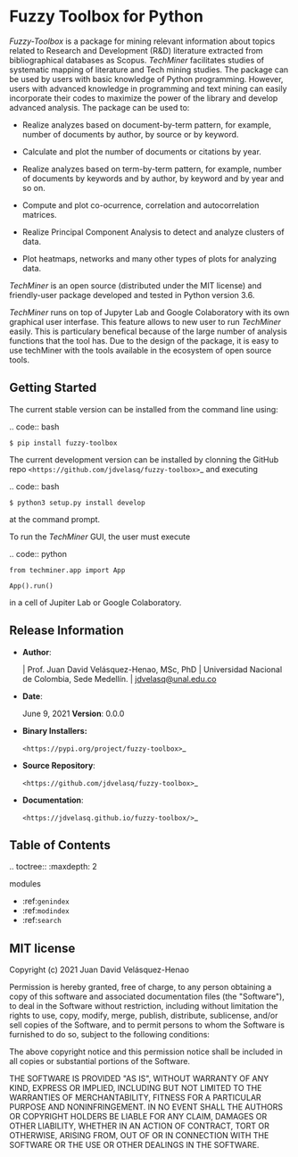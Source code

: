 Fuzzy Toolbox for Python
============================================================================================

*Fuzzy-Toolbox* is a package for mining relevant information about topics related to Research and 
Development (R&D) literature extracted from bibliographical databases as Scopus. *TechMiner*
facilitates studies of systematic mapping of literature and Tech mining studies. The package can 
be used by users with basic knowledge of Python programming. However, users with advanced 
knowledge in programming and text mining can easily incorporate their codes to maximize the power 
of the library and develop advanced analysis. The package can be used to:

* Realize analyzes based on document-by-term pattern, for example, number of documents by author, by source or by keyword. 

* Calculate and plot the number of documents or citations by year.

* Realize analyzes based on term-by-term pattern, for example, number of documents by keywords and by author, by keyword and by year and so on.

* Compute and plot co-ocurrence, correlation and autocorrelation matrices.

* Realize Principal Component Analysis to detect and analyze clusters of data.

* Plot heatmaps, networks and many other types of plots for analyzing data.

*TechMiner* is an open source (distributed under the MIT license) and friendly-user
package developed and tested in Python version 3.6. 

*TechMiner* runs on top of Jupyter Lab and Google Colaboratory with its own
graphical user interfase. This feature allows to new user to run *TechMiner* 
easily. This is particulary benefical because of the large number of analysis
functions that the tool has. Due to the design of the package, it is easy 
to use techMiner with the tools available in the ecosystem
of open source tools.



Getting Started
---------------------------------------------------------

The current stable version can be installed from the command line using:

.. code:: bash

    $ pip install fuzzy-toolbox


The current development version can be installed by clonning the GitHub repo 
`<https://github.com/jdvelasq/fuzzy-toolbox>`_ and executing 

.. code:: bash

    $ python3 setup.py install develop

at the command prompt.

To run the *TechMiner* GUI, the user must execute

.. code:: python

    from techminer.app import App

    App().run()


in a cell of Jupiter Lab or Google Colaboratory.



Release Information
---------------------------------------------------

* **Author**:

    | Prof. Juan David Velásquez-Henao, MSc, PhD
    | Universidad Nacional de Colombia, Sede Medellín.
    | jdvelasq@unal.edu.co


* **Date**: 

    June 9, 2021  **Version**: 0.0.0

* **Binary Installers:** 
   
    `<https://pypi.org/project/fuzzy-toolbox>`_

* **Source Repository**: 

    `<https://github.com/jdvelasq/fuzzy-toolbox>`_

* **Documentation**: 

    `<https://jdvelasq.github.io/fuzzy-toolbox/>`_


Table of Contents
------------------------------------------------------------------------------------------

.. toctree::
   :maxdepth: 2

   modules

* :ref:`genindex`
* :ref:`modindex`
* :ref:`search`

MIT license
-------------------------------------------------------------------------------

Copyright (c) 2021 Juan David Velásquez-Henao

Permission is hereby granted, free of charge, to any person obtaining a copy
of this software and associated documentation files (the "Software"), to deal
in the Software without restriction, including without limitation the rights
to use, copy, modify, merge, publish, distribute, sublicense, and/or sell
copies of the Software, and to permit persons to whom the Software is
furnished to do so, subject to the following conditions:

The above copyright notice and this permission notice shall be included in all
copies or substantial portions of the Software.

THE SOFTWARE IS PROVIDED "AS IS", WITHOUT WARRANTY OF ANY KIND, EXPRESS OR
IMPLIED, INCLUDING BUT NOT LIMITED TO THE WARRANTIES OF MERCHANTABILITY,
FITNESS FOR A PARTICULAR PURPOSE AND NONINFRINGEMENT. IN NO EVENT SHALL THE
AUTHORS OR COPYRIGHT HOLDERS BE LIABLE FOR ANY CLAIM, DAMAGES OR OTHER
LIABILITY, WHETHER IN AN ACTION OF CONTRACT, TORT OR OTHERWISE, ARISING FROM,
OUT OF OR IN CONNECTION WITH THE SOFTWARE OR THE USE OR OTHER DEALINGS IN THE
SOFTWARE.
